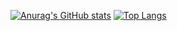 [![Anurag's GitHub stats](https://github-readme-stats.vercel.app/api?username=momo-aux1)](https://github.com/anuraghazra/github-readme-stats)
[![Top Langs](https://github-readme-stats.vercel.app/api/top-langs/?username=momo-aux1)](https://github.com/anuraghazra/github-readme-stats)
<!--
**momo-AUX1/momo-AUX1** is a ✨ _special_ ✨ repository because its `README.md` (this file) appears on your GitHub profile.

Here are some ideas to get you started:

- 🔭 I’m currently working on ...
- 🌱 I’m currently learning ...
- 👯 I’m looking to collaborate on ...
- 🤔 I’m looking for help with ...
- 💬 Ask me about ...
- 📫 How to reach me: ...
- 😄 Pronouns: ...
- ⚡ Fun fact: ...
-->
